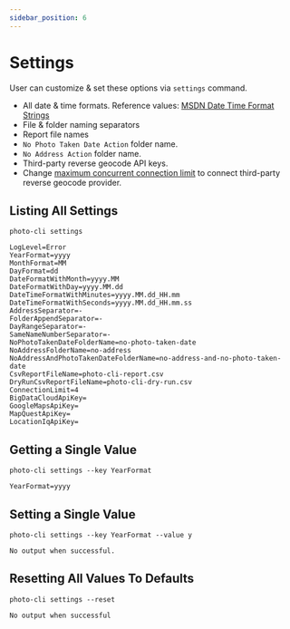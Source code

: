 ```yaml
---
sidebar_position: 6
---
```


# Settings

User can customize & set these options via `settings` command.

- All date & time formats. Reference values: [MSDN Date Time Format Strings](https://docs.microsoft.com/en-us/dotnet/standard/base-types/standard-date-and-time-format-strings)
- File & folder naming separators
- Report file names
- `No Photo Taken Date Action` folder name.
- `No Address Action` folder name.
- Third-party reverse geocode API keys.
- Change [maximum concurrent connection limit](https://docs.microsoft.com/en-us/dotnet/api/System.Net.ServicePointManager.DefaultConnectionLimit?view=net-6.0) to connect third-party reverse geocode provider.

## Listing All Settings

```
photo-cli settings
```

```
LogLevel=Error
YearFormat=yyyy
MonthFormat=MM
DayFormat=dd
DateFormatWithMonth=yyyy.MM
DateFormatWithDay=yyyy.MM.dd
DateTimeFormatWithMinutes=yyyy.MM.dd_HH.mm
DateTimeFormatWithSeconds=yyyy.MM.dd_HH.mm.ss
AddressSeparator=-
FolderAppendSeparator=-
DayRangeSeparator=-
SameNameNumberSeparator=-
NoPhotoTakenDateFolderName=no-photo-taken-date
NoAddressFolderName=no-address
NoAddressAndPhotoTakenDateFolderName=no-address-and-no-photo-taken-date
CsvReportFileName=photo-cli-report.csv
DryRunCsvReportFileName=photo-cli-dry-run.csv
ConnectionLimit=4
BigDataCloudApiKey=
GoogleMapsApiKey=
MapQuestApiKey=
LocationIqApiKey=
```

## Getting a Single Value

```
photo-cli settings --key YearFormat
```

```
YearFormat=yyyy
```

## Setting a Single Value

```
photo-cli settings --key YearFormat --value y
```

```
No output when successful.
```

## Resetting All Values To Defaults

```
photo-cli settings --reset
```

```
No output when successful
```